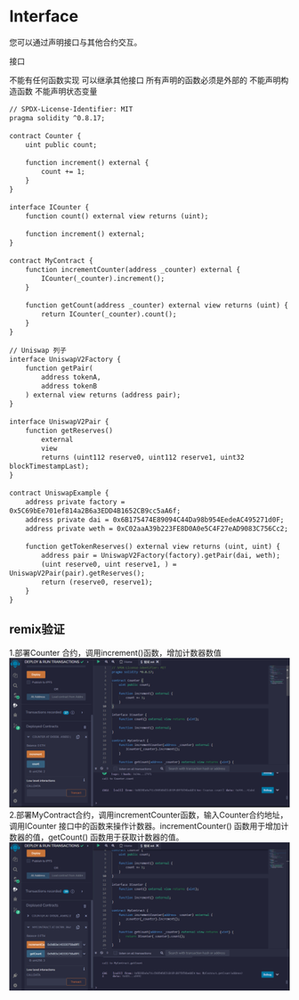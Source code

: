 # Interface
您可以通过声明接口与其他合约交互。

接口

不能有任何函数实现
可以继承其他接口
所有声明的函数必须是外部的
不能声明构造函数
不能声明状态变量

```solidity
// SPDX-License-Identifier: MIT
pragma solidity ^0.8.17;

contract Counter {
    uint public count;

    function increment() external {
        count += 1;
    }
}

interface ICounter {
    function count() external view returns (uint);

    function increment() external;
}

contract MyContract {
    function incrementCounter(address _counter) external {
        ICounter(_counter).increment();
    }

    function getCount(address _counter) external view returns (uint) {
        return ICounter(_counter).count();
    }
}

// Uniswap 列子
interface UniswapV2Factory {
    function getPair(
        address tokenA,
        address tokenB
    ) external view returns (address pair);
}

interface UniswapV2Pair {
    function getReserves()
        external
        view
        returns (uint112 reserve0, uint112 reserve1, uint32 blockTimestampLast);
}

contract UniswapExample {
    address private factory = 0x5C69bEe701ef814a2B6a3EDD4B1652CB9cc5aA6f;
    address private dai = 0x6B175474E89094C44Da98b954EedeAC495271d0F;
    address private weth = 0xC02aaA39b223FE8D0A0e5C4F27eAD9083C756Cc2;

    function getTokenReserves() external view returns (uint, uint) {
        address pair = UniswapV2Factory(factory).getPair(dai, weth);
        (uint reserve0, uint reserve1, ) = UniswapV2Pair(pair).getReserves();
        return (reserve0, reserve1);
    }
}
```


## remix验证
1.部署Counter 合约，调用increment()函数，增加计数器数值
![27-1.png](img/27-1.png)
2.部署MyContract合约，调用incrementCounter函数，输入Counter合约地址，调用ICounter 接口中的函数来操作计数器。incrementCounter() 函数用于增加计数器的值，getCount() 函数用于获取计数器的值。
![27-2.png](img/27-2.png)